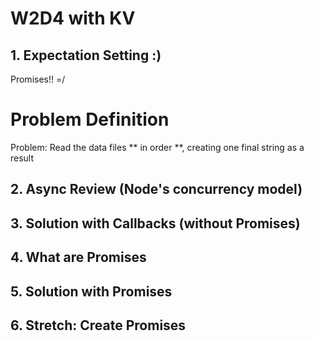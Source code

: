 W2D4 with KV
=====

## 1. Expectation Setting :)

Promises!! =/

# Problem Definition

Problem: Read the data files ** in order **, creating one final string as a result

## 2. Async Review (Node's concurrency model)

## 3. Solution with Callbacks (without Promises)

## 4. What are Promises

## 5. Solution with Promises

## 6. Stretch: Create Promises 


